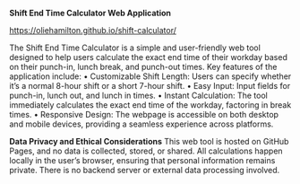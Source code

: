 **Shift End Time Calculator Web Application**

https://oliehamilton.github.io/shift-calculator/

The Shift End Time Calculator is a simple and user-friendly web tool designed to help users calculate the exact end time of their workday based on their punch-in, lunch break, and punch-out times. Key features of the application include:
	•	Customizable Shift Length: Users can specify whether it’s a normal 8-hour shift or a short 7-hour shift.
	•	Easy Input: Input fields for punch-in, lunch out, and lunch in times.
	•	Instant Calculation: The tool immediately calculates the exact end time of the workday, factoring in break times.
	•	Responsive Design: The webpage is accessible on both desktop and mobile devices, providing a seamless experience across platforms.

**Data Privacy and Ethical Considerations**
This web tool is hosted on GitHub Pages, and no data is collected, stored, or shared. All calculations happen locally in the user’s browser, ensuring that personal information remains private. There is no backend server or external data processing involved.

